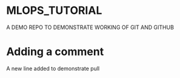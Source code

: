 # MLOPS_TUTORIAL
 A DEMO REPO TO DEMONSTRATE WORKING OF GIT AND GITHUB
# Adding a comment
 A new line added to demonstrate pull